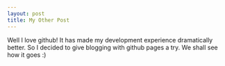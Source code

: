 ```yaml
---
layout: post
title: My Other Post
---
```


Well I love github! It has made my development experience dramatically better. So I decided to give blogging with github pages a try. We shall see how it goes :)
